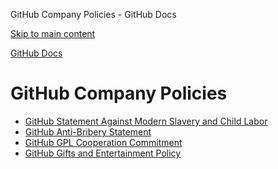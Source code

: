 GitHub Company Policies - GitHub Docs

[Skip to main content](#main-content)

[](/en)[GitHub Docs](/en)

GitHub Company Policies
==========

* [GitHub Statement Against Modern Slavery and Child Labor](/en/site-policy/github-company-policies/github-statement-against-modern-slavery-and-child-labor)
* [GitHub Anti-Bribery Statement](/en/site-policy/github-company-policies/github-anti-bribery-statement)
* [GitHub GPL Cooperation Commitment](/en/site-policy/github-company-policies/github-gpl-cooperation-commitment)
* [GitHub Gifts and Entertainment Policy](/en/site-policy/github-company-policies/github-gifts-and-entertainment-policy)
